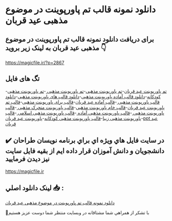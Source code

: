 # دانلود نمونه قالب تم پاورپوینت در موضوع مذهبی عید قربان

## برای دریافت دانلود نمونه قالب تم پاورپوینت در موضوع مذهبی عید قربان به لینک زیر بروید 👇

https://magicfile.ir/?p=2867

## تگ های فایل

-[تم پاورپوینت عید قربان](https://magicfile.ir/product/%d9%82%d8%a7%d9%84%d8%a8-%d8%aa%d9%85-%d9%be%d8%a7%d9%88%d8%b1%d9%be%d9%88%db%8c%d9%86%d8%aa-%d8%af%d8%b1-%d9%85%d9%88%d8%b6%d9%88%d8%b9-%d9%85%d8%b0%d9%87%d8%a8%db%8c-%d8%b9%db%8c%d8%af-%d9%82%d8%b1%d8%a8%d8%a7%d9%86/)-[تم پاورپوینت مذهبی](https://magicfile.ir/product/%d9%82%d8%a7%d9%84%d8%a8-%d8%aa%d9%85-%d9%be%d8%a7%d9%88%d8%b1%d9%be%d9%88%db%8c%d9%86%d8%aa-%d8%af%d8%b1-%d9%85%d9%88%d8%b6%d9%88%d8%b9-%d9%85%d8%b0%d9%87%d8%a8%db%8c-%d8%b9%db%8c%d8%af-%d9%82%d8%b1%d8%a8%d8%a7%d9%86/)-[تم پاورپوینت مذهبی ](https://magicfile.ir/product/%d9%82%d8%a7%d9%84%d8%a8-%d8%aa%d9%85-%d9%be%d8%a7%d9%88%d8%b1%d9%be%d9%88%db%8c%d9%86%d8%aa-%d8%af%d8%b1-%d9%85%d9%88%d8%b6%d9%88%d8%b9-%d9%85%d8%b0%d9%87%d8%a8%db%8c-%d8%b9%db%8c%d8%af-%d9%82%d8%b1%d8%a8%d8%a7%d9%86/)-[تم پاورپوینت مذهبی کودکانه](https://magicfile.ir/product/%d9%82%d8%a7%d9%84%d8%a8-%d8%aa%d9%85-%d9%be%d8%a7%d9%88%d8%b1%d9%be%d9%88%db%8c%d9%86%d8%aa-%d8%af%d8%b1-%d9%85%d9%88%d8%b6%d9%88%d8%b9-%d9%85%d8%b0%d9%87%d8%a8%db%8c-%d8%b9%db%8c%d8%af-%d9%82%d8%b1%d8%a8%d8%a7%d9%86/)-[دانلود قالب آماده پاورپوینت مذهبی](https://magicfile.ir/product/%d9%82%d8%a7%d9%84%d8%a8-%d8%aa%d9%85-%d9%be%d8%a7%d9%88%d8%b1%d9%be%d9%88%db%8c%d9%86%d8%aa-%d8%af%d8%b1-%d9%85%d9%88%d8%b6%d9%88%d8%b9-%d9%85%d8%b0%d9%87%d8%a8%db%8c-%d8%b9%db%8c%d8%af-%d9%82%d8%b1%d8%a8%d8%a7%d9%86/)-[دانلود قالب های پاورپوینت مذهبی](https://magicfile.ir/product/%d9%82%d8%a7%d9%84%d8%a8-%d8%aa%d9%85-%d9%be%d8%a7%d9%88%d8%b1%d9%be%d9%88%db%8c%d9%86%d8%aa-%d8%af%d8%b1-%d9%85%d9%88%d8%b6%d9%88%d8%b9-%d9%85%d8%b0%d9%87%d8%a8%db%8c-%d8%b9%db%8c%d8%af-%d9%82%d8%b1%d8%a8%d8%a7%d9%86/)-[دانلود قالب پاورپوینت مذهبی ](https://magicfile.ir/product/%d9%82%d8%a7%d9%84%d8%a8-%d8%aa%d9%85-%d9%be%d8%a7%d9%88%d8%b1%d9%be%d9%88%db%8c%d9%86%d8%aa-%d8%af%d8%b1-%d9%85%d9%88%d8%b6%d9%88%d8%b9-%d9%85%d8%b0%d9%87%d8%a8%db%8c-%d8%b9%db%8c%d8%af-%d9%82%d8%b1%d8%a8%d8%a7%d9%86/)-[قالب آماده عید قربان](https://magicfile.ir/product/%d9%82%d8%a7%d9%84%d8%a8-%d8%aa%d9%85-%d9%be%d8%a7%d9%88%d8%b1%d9%be%d9%88%db%8c%d9%86%d8%aa-%d8%af%d8%b1-%d9%85%d9%88%d8%b6%d9%88%d8%b9-%d9%85%d8%b0%d9%87%d8%a8%db%8c-%d8%b9%db%8c%d8%af-%d9%82%d8%b1%d8%a8%d8%a7%d9%86/)-[قالب برای پاورپوینت مذهبی](https://magicfile.ir/product/%d9%82%d8%a7%d9%84%d8%a8-%d8%aa%d9%85-%d9%be%d8%a7%d9%88%d8%b1%d9%be%d9%88%db%8c%d9%86%d8%aa-%d8%af%d8%b1-%d9%85%d9%88%d8%b6%d9%88%d8%b9-%d9%85%d8%b0%d9%87%d8%a8%db%8c-%d8%b9%db%8c%d8%af-%d9%82%d8%b1%d8%a8%d8%a7%d9%86/)-[قالب تم پاورپوینت عید قربان](https://magicfile.ir/product/%d9%82%d8%a7%d9%84%d8%a8-%d8%aa%d9%85-%d9%be%d8%a7%d9%88%d8%b1%d9%be%d9%88%db%8c%d9%86%d8%aa-%d8%af%d8%b1-%d9%85%d9%88%d8%b6%d9%88%d8%b9-%d9%85%d8%b0%d9%87%d8%a8%db%8c-%d8%b9%db%8c%d8%af-%d9%82%d8%b1%d8%a8%d8%a7%d9%86/)-[قالب خام پاورپوینت مذهبی](https://magicfile.ir/product/%d9%82%d8%a7%d9%84%d8%a8-%d8%aa%d9%85-%d9%be%d8%a7%d9%88%d8%b1%d9%be%d9%88%db%8c%d9%86%d8%aa-%d8%af%d8%b1-%d9%85%d9%88%d8%b6%d9%88%d8%b9-%d9%85%d8%b0%d9%87%d8%a8%db%8c-%d8%b9%db%8c%d8%af-%d9%82%d8%b1%d8%a8%d8%a7%d9%86/)-[قالب پاورپوینت متحرک مذهبی ](https://magicfile.ir/product/%d9%82%d8%a7%d9%84%d8%a8-%d8%aa%d9%85-%d9%be%d8%a7%d9%88%d8%b1%d9%be%d9%88%db%8c%d9%86%d8%aa-%d8%af%d8%b1-%d9%85%d9%88%d8%b6%d9%88%d8%b9-%d9%85%d8%b0%d9%87%d8%a8%db%8c-%d8%b9%db%8c%d8%af-%d9%82%d8%b1%d8%a8%d8%a7%d9%86/)-[قالب پاورپوینت مذهبی ](https://magicfile.ir/product/%d9%82%d8%a7%d9%84%d8%a8-%d8%aa%d9%85-%d9%be%d8%a7%d9%88%d8%b1%d9%be%d9%88%db%8c%d9%86%d8%aa-%d8%af%d8%b1-%d9%85%d9%88%d8%b6%d9%88%d8%b9-%d9%85%d8%b0%d9%87%d8%a8%db%8c-%d8%b9%db%8c%d8%af-%d9%82%d8%b1%d8%a8%d8%a7%d9%86/)-[قالب پاورپوینت مذهبی آماده ](https://magicfile.ir/product/%d9%82%d8%a7%d9%84%d8%a8-%d8%aa%d9%85-%d9%be%d8%a7%d9%88%d8%b1%d9%be%d9%88%db%8c%d9%86%d8%aa-%d8%af%d8%b1-%d9%85%d9%88%d8%b6%d9%88%d8%b9-%d9%85%d8%b0%d9%87%d8%a8%db%8c-%d8%b9%db%8c%d8%af-%d9%82%d8%b1%d8%a8%d8%a7%d9%86/)-[قالب پاورپوینت مذهبی اسلامی ](https://magicfile.ir/product/%d9%82%d8%a7%d9%84%d8%a8-%d8%aa%d9%85-%d9%be%d8%a7%d9%88%d8%b1%d9%be%d9%88%db%8c%d9%86%d8%aa-%d8%af%d8%b1-%d9%85%d9%88%d8%b6%d9%88%d8%b9-%d9%85%d8%b0%d9%87%d8%a8%db%8c-%d8%b9%db%8c%d8%af-%d9%82%d8%b1%d8%a8%d8%a7%d9%86/)-[قالب پاورپوینت مذهبی زیبا](https://magicfile.ir/product/%d9%82%d8%a7%d9%84%d8%a8-%d8%aa%d9%85-%d9%be%d8%a7%d9%88%d8%b1%d9%be%d9%88%db%8c%d9%86%d8%aa-%d8%af%d8%b1-%d9%85%d9%88%d8%b6%d9%88%d8%b9-%d9%85%d8%b0%d9%87%d8%a8%db%8c-%d8%b9%db%8c%d8%af-%d9%82%d8%b1%d8%a8%d8%a7%d9%86/)-[قالب پاورپوینت مذهبی کودکانه](https://magicfile.ir/product/%d9%82%d8%a7%d9%84%d8%a8-%d8%aa%d9%85-%d9%be%d8%a7%d9%88%d8%b1%d9%be%d9%88%db%8c%d9%86%d8%aa-%d8%af%d8%b1-%d9%85%d9%88%d8%b6%d9%88%d8%b9-%d9%85%d8%b0%d9%87%d8%a8%db%8c-%d8%b9%db%8c%d8%af-%d9%82%d8%b1%d8%a8%d8%a7%d9%86/)-[پاورپوینت عید قربان](https://magicfile.ir/product/%d9%82%d8%a7%d9%84%d8%a8-%d8%aa%d9%85-%d9%be%d8%a7%d9%88%d8%b1%d9%be%d9%88%db%8c%d9%86%d8%aa-%d8%af%d8%b1-%d9%85%d9%88%d8%b6%d9%88%d8%b9-%d9%85%d8%b0%d9%87%d8%a8%db%8c-%d8%b9%db%8c%d8%af-%d9%82%d8%b1%d8%a8%d8%a7%d9%86/)-[ppt عید قربان](https://magicfile.ir/product/%d9%82%d8%a7%d9%84%d8%a8-%d8%aa%d9%85-%d9%be%d8%a7%d9%88%d8%b1%d9%be%d9%88%db%8c%d9%86%d8%aa-%d8%af%d8%b1-%d9%85%d9%88%d8%b6%d9%88%d8%b9-%d9%85%d8%b0%d9%87%d8%a8%db%8c-%d8%b9%db%8c%d8%af-%d9%82%d8%b1%d8%a8%d8%a7%d9%86/)

## ✔️ در سايت فايل هاي ويژه اي براي برنامه نويسان طراحان دانشجويان و دانش آموزان قرار داده ايم از بقيه فايل سايت نيز ديدن فرماييد

https://magicfile.ir


## لينک دانلود اصلي 📥 :

[دانلود نمونه قالب تم پاورپوینت در موضوع مذهبی عید قربان](https://magicfile.ir/product/%d9%82%d8%a7%d9%84%d8%a8-%d8%aa%d9%85-%d9%be%d8%a7%d9%88%d8%b1%d9%be%d9%88%db%8c%d9%86%d8%aa-%d8%af%d8%b1-%d9%85%d9%88%d8%b6%d9%88%d8%b9-%d9%85%d8%b0%d9%87%d8%a8%db%8c-%d8%b9%db%8c%d8%af-%d9%82%d8%b1%d8%a8%d8%a7%d9%86/) 


🙏با تشکر از همراهي شما مشتاقانه در وبسایت منتظر شما دوست عزیز هستیم

